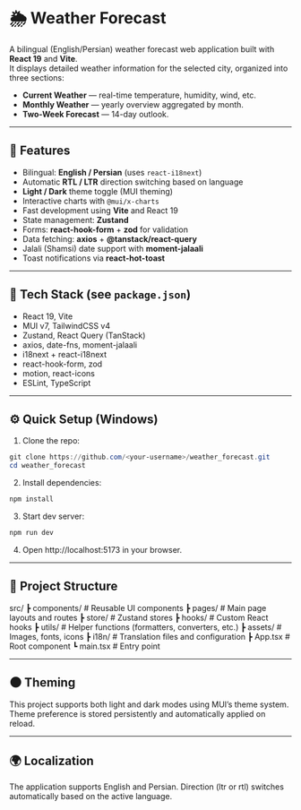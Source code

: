 # 🌦️ Weather Forecast

A bilingual (English/Persian) weather forecast web application built with **React 19** and **Vite**.  
It displays detailed weather information for the selected city, organized into three sections:

- **Current Weather** — real-time temperature, humidity, wind, etc.
- **Monthly Weather** — yearly overview aggregated by month.
- **Two-Week Forecast** — 14-day outlook.

---

## 🚀 Features

- Bilingual: **English / Persian** (uses `react-i18next`)
- Automatic **RTL / LTR** direction switching based on language
- **Light / Dark** theme toggle (MUI theming)
- Interactive charts with `@mui/x-charts`
- Fast development using **Vite** and React 19
- State management: **Zustand**
- Forms: **react-hook-form** + **zod** for validation
- Data fetching: **axios** + **@tanstack/react-query**
- Jalali (Shamsi) date support with **moment-jalaali**
- Toast notifications via **react-hot-toast**

---

## 🧰 Tech Stack (see `package.json`)

- React 19, Vite
- MUI v7, TailwindCSS v4
- Zustand, React Query (TanStack)
- axios, date-fns, moment-jalaali
- i18next + react-i18next
- react-hook-form, zod
- motion, react-icons
- ESLint, TypeScript

---

## ⚙️ Quick Setup (Windows)

1. Clone the repo:

```powershell
git clone https://github.com/<your-username>/weather_forecast.git
cd weather_forecast
```

2. Install dependencies:

```powershell
npm install
```

3. Start dev server:

```powershell
npm run dev
```

4. Open http://localhost:5173 in your browser.

---

## 📂 Project Structure

src/
┣ components/ # Reusable UI components
┣ pages/ # Main page layouts and routes
┣ store/ # Zustand stores
┣ hooks/ # Custom React hooks
┣ utils/ # Helper functions (formatters, converters, etc.)
┣ assets/ # Images, fonts, icons
┣ i18n/ # Translation files and configuration
┣ App.tsx # Root component
┗ main.tsx # Entry point

---

## 🌑 Theming

This project supports both light and dark modes using MUI’s theme system.
Theme preference is stored persistently and automatically applied on reload.

---

## 🌍 Localization

The application supports English and Persian.
Direction (ltr or rtl) switches automatically based on the active language.
